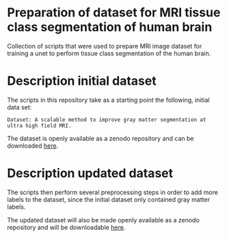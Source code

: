 # Preparation of dataset for MRI tissue class segmentation of human brain
Collection of scripts that were used to prepare MRI image dataset for training
a unet to perform tissue class segmentation of the human brain.

# Description initial dataset
The scripts in this repository take as a starting point the following, initial data set:
```
Dataset: A scalable method to improve gray matter segmentation at ultra high field MRI.
```

The dataset is openly available as a zenodo repository and can be downloaded [here](https://zenodo.org/record/1117858).


# Description updated dataset
The scripts then perform several preprocessing steps in order to add more labels to the
dataset, since the initial dataset only contained gray matter labels.

The updated dataset will also be made openly available as a zenodo repository and will be downloadable [here](https://zenodo.org/record/3401388).
